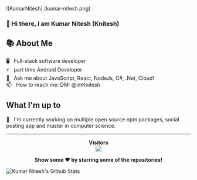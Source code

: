 
![KumarNitesh] (kumar-nitesh.png)
### 👋 Hi there, I am Kumar Nitesh (Knitesh)

## 📚 About Me

🖥 &nbsp; Full-stack software developer \
⚡ &nbsp; part time Android Developer \
💬 &nbsp; Ask me about JavaScript, React, NodeJs, C#, .Net, Cloud! \
📫 &nbsp; How to reach me: DM: @imKnitesh

##  What I'm up to

🔭 &nbsp; I'm currently working on multiple open source npm packages, social posting app and master in computer science.

<hr/>

<p align="center"> 
  <strong>Visitors</strong><br/> 
  <img src="https://profile-counter.glitch.me/knitesh/count.svg" />
</p>

<p align="center">
  <strong>Show some ❤️ by starring some of the repositories!</strong>
</p>


![Kumar Nitesh's Github Stats](https://github-readme-stats.vercel.app/api?username=knitesh&show_icons=true&theme=highcontrast&count_private=true&show_icons=true)

<!--
**knitesh/knitesh** is a ✨ _special_ ✨ repository because its `README.md` (this file) appears on your GitHub profile.

Here are some ideas to get you started:

- 🔭 I’m currently working on ...
- 🌱 I’m currently learning ...
- 👯 I’m looking to collaborate on ...
- 🤔 I’m looking for help with ...
- 💬 Ask me about ...
- 📫 How to reach me: ...
- 😄 Pronouns: ...
- ⚡ Fun fact: ...
-->










